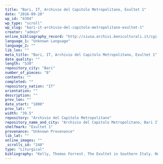 ```yaml
---
title: "Bari, IT, Archivio del Capitolo Metropolitano, Exultet 1"
date: "2016-09-28"
wp_id: "4394"
wp_type: "scroll"
wp_slug: "bari-it-archivio-del-capitolo-metropolitano-exultet-1"
creator: "admin"
online_bibliography_record: "http://siusa.archivi.beniculturali.it/cgi-bin/pagina.pl?TipoPag=comparc&Chiave=216646"
language_1: "Unknown Language"
language_2: ""
lib_lon: ""
meta_title: "Bari, IT, Archivio del Capitolo Metropolitano, Exultet 1"
date_quality: ""
length: "530"
repository_city: "Bari"
number_of_pieces: "8"
contents: ""
completed: ""
repository_nation: "IT"
orientation: ""
description: ""
prov_lon: ""
date_start: "1000"
prov_lat: ""
width: "39.5"
repository: "Archivio del Capitolo Metropolitano"
repository_name_and_city: "Archivio del Capitolo Metropolitano, Bari IT"
shelfmark: "Exultet 1"
provenance: "Unknown Provenance"
lib_lat: ""
online_images: ""
_scrolls_id: "248"
type: "Liturgical"
bibliography: "Kelly, Thomas Forrest. The Exultet in Southern Italy. New York: Oxford University Press, 1996."
---
```



